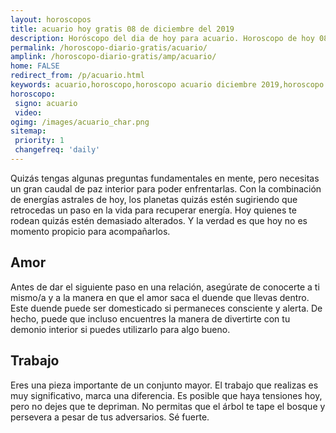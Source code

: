 ```yaml
---
layout: horoscopos
title: acuario hoy gratis 08 de diciembre del 2019 
description: Horóscopo del dia de hoy para acuario. Horoscopo de hoy 08 de diciembre del 2019. Las predicciones de amor, trabajo, vida personal gratis.
permalink: /horoscopo-diario-gratis/acuario/
amplink: /horoscopo-diario-gratis/amp/acuario/
home: FALSE
redirect_from: /p/acuario.html
keywords: acuario,horoscopo,horoscopo acuario diciembre 2019,horoscopo acuario hoy,tarot acuario diciembre 2019,horoscopo acuario,tarot acuario hoy,horoscopo de hoy,horoscopo diario,tarot del amor,horoscopo de hoy acuario,horoscopo diario del tarot, Horoscopo de hoy acuario 08 de diciembre del 2019,horóscopo del día,signos zodiacales 2019, el horoscopo de hoy
horoscopo:
 signo: acuario
 video:  
ogimg: /images/acuario_char.png
sitemap:
 priority: 1
 changefreq: 'daily'
---
```



Quizás tengas algunas preguntas fundamentales en mente, pero necesitas un gran caudal de paz interior para poder enfrentarlas. Con la combinación de energías astrales de hoy, los planetas quizás estén sugiriendo que retrocedas un paso en la vida para recuperar energía. Hoy quienes te rodean quizás estén demasiado alterados. Y la verdad es que hoy no es momento propicio para acompañarlos.

## Amor

Antes de dar el siguiente paso en una relación, asegúrate de conocerte a ti mismo/a y a la manera en que el amor saca el duende que llevas dentro. Este duende puede ser domesticado si permaneces consciente y alerta. De hecho, puede que incluso encuentres la manera de divertirte con tu demonio interior si puedes utilizarlo para algo bueno.

## Trabajo

Eres una pieza importante de un conjunto mayor. El trabajo que realizas es muy significativo, marca una diferencia. Es posible que haya tensiones hoy, pero no dejes que te depriman. No permitas que el árbol te tape el bosque y persevera a pesar de tus adversarios. Sé fuerte.